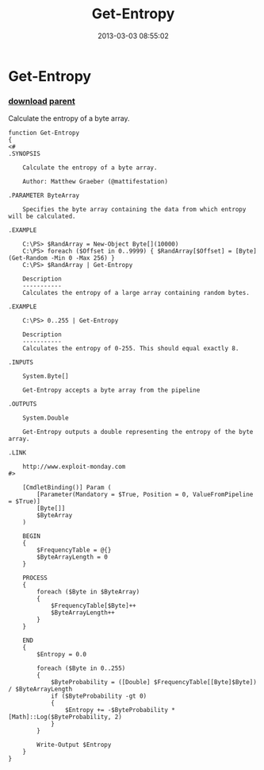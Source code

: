 ﻿---
pid:            3996
parent:         3995
children:       
poster:         Matt Graeber
title:          Get-Entropy
date:           2013-03-03 08:55:02
description:    Calculate the entropy of a byte array.
format:         posh
---

# Get-Entropy

### [download](3996.ps1) [parent](3995.md) 

Calculate the entropy of a byte array.

```posh
function Get-Entropy
{
<#
.SYNOPSIS

    Calculate the entropy of a byte array.

    Author: Matthew Graeber (@mattifestation)

.PARAMETER ByteArray

    Specifies the byte array containing the data from which entropy will be calculated.

.EXAMPLE

    C:\PS> $RandArray = New-Object Byte[](10000)
    C:\PS> foreach ($Offset in 0..9999) { $RandArray[$Offset] = [Byte] (Get-Random -Min 0 -Max 256) }
    C:\PS> $RandArray | Get-Entropy

    Description
    -----------
    Calculates the entropy of a large array containing random bytes.

.EXAMPLE

    C:\PS> 0..255 | Get-Entropy

    Description
    -----------
    Calculates the entropy of 0-255. This should equal exactly 8.

.INPUTS

    System.Byte[]

    Get-Entropy accepts a byte array from the pipeline

.OUTPUTS

    System.Double

    Get-Entropy outputs a double representing the entropy of the byte array.

.LINK

    http://www.exploit-monday.com
#>

    [CmdletBinding()] Param (
        [Parameter(Mandatory = $True, Position = 0, ValueFromPipeline = $True)]
        [Byte[]]
        $ByteArray
    )

    BEGIN
    {
        $FrequencyTable = @{}
        $ByteArrayLength = 0
    }

    PROCESS
    {
        foreach ($Byte in $ByteArray)
        {
            $FrequencyTable[$Byte]++
            $ByteArrayLength++
        }
    }

    END
    {
        $Entropy = 0.0

        foreach ($Byte in 0..255)
        {
            $ByteProbability = ([Double] $FrequencyTable[[Byte]$Byte]) / $ByteArrayLength
            if ($ByteProbability -gt 0)
            {
                $Entropy += -$ByteProbability * [Math]::Log($ByteProbability, 2)
            }
        }

        Write-Output $Entropy
    }
}
```

